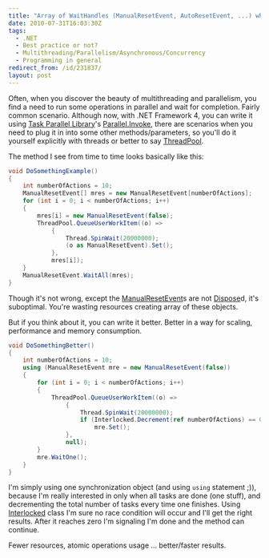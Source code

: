 ```yaml
---
title: "Array of WaitHandles (ManualResetEvent, AutoResetEvent, ...) when waiting for operations to complete ..."
date: 2010-07-31T16:03:30Z
tags:
  - .NET
  - Best practice or not?
  - Multithreading/Parallelism/Asynchronous/Concurrency
  - Programming in general
redirect_from: /id/231837/
layout: post
---
```

Often, when you discover the beauty of multithreading and parallelism, you find a need to run some operations in parallel and wait for completion. Fairly common scenario. Although now, with .NET Framework 4, you can write it using [Task Parallel Library][1]'s [Parallel.Invoke][2], there are scenarios when you need to plug it in into some other methods/parameters, so you'll do it yourself explicitly with threads or better to say [ThreadPool][3].

The method I see from time to time looks basically like this:

```csharp
void DoSomethingExample()
{
	int numberOfActions = 10;
	ManualResetEvent[] mres = new ManualResetEvent[numberOfActions];
	for (int i = 0; i < numberOfActions; i++)
	{
		mres[i] = new ManualResetEvent(false);
		ThreadPool.QueueUserWorkItem((o) =>
			{
				Thread.SpinWait(20000000);
				(o as ManualResetEvent).Set();
			},
			mres[i]);
	}
	ManualResetEvent.WaitAll(mres);
}
```

Though it's not wrong, except the [ManualResetEvent][4]s are not [Dispose][5]d, it's suboptimal. You're wasting resources creating array of these objects.

But if you think about it, you can write it better. Better in a way for scaling, performance and memory consumption.

```csharp
void DoSomethingBetter()
{
	int numberOfActions = 10;
	using (ManualResetEvent mre = new ManualResetEvent(false))
	{
		for (int i = 0; i < numberOfActions; i++)
		{
			ThreadPool.QueueUserWorkItem((o) =>
				{
					Thread.SpinWait(20000000);
					if (Interlocked.Decrement(ref numberOfActions) == 0)
						mre.Set();
				},
				null);
		}
		mre.WaitOne();
	}
}
```

I'm simply using one synchronization object (and using `using` statement ;)), because I'm really interested in only when all tasks are done (one stuff), and decrementing the total number of tasks every time one finishes. Using [Interlocked][6] class I'm sure no race condition will occur and I'll get the right results. After it reaches zero I'm signaling I'm done and the method can continue.

Fewer resources, atomic operations usage ... better/faster results.

[1]: http://msdn.microsoft.com/en-us/library/dd460717.aspx
[2]: http://msdn.microsoft.com/en-us/library/system.threading.tasks.parallel.invoke.aspx
[3]: http://msdn.microsoft.com/en-us/library/system.threading.threadpool.aspx
[4]: http://msdn.microsoft.com/en-us/library/system.threading.manualresetevent.aspx
[5]: http://msdn.microsoft.com/en-us/library/system.idisposable.dispose.aspx
[6]: http://msdn.microsoft.com/en-us/library/system.threading.interlocked.aspx